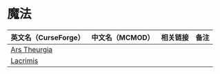 # 魔法

| 英文名（CurseForge）                                                      | 中文名（MCMOD） | 相关链接 | 备注 |
| ------------------------------------------------------------------------- | --------------- | -------- | ---- |
| [Ars Theurgia](https://www.curseforge.com/minecraft/mc-mods/ars-theurgia) |                 |          |      |
| [Lacrimis](https://www.curseforge.com/minecraft/mc-mods/lacrimis)         |                 |          |      |
